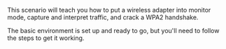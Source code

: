 This scenario will teach you how to put a wireless adapter into monitor mode, capture and interpret traffic, and crack a WPA2 handshake.

The basic environment is set up and ready to go, but you'll need to follow the steps to get it working.
